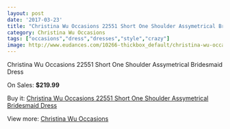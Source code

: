 ```yaml
---
layout: post
date: '2017-03-23'
title: "Christina Wu Occasions 22551 Short One Shoulder Assymetrical Bridesmaid Dress"
category: Christina Wu Occasions
tags: ["occasions","dress","dresses","style","crazy"]
image: http://www.eudances.com/10266-thickbox_default/christina-wu-occasions-22551-short-one-shoulder-assymetrical-bridesmaid-dress.jpg
---
```

Christina Wu Occasions 22551 Short One Shoulder Assymetrical Bridesmaid Dress

On Sales: **$219.99**
<a href="https://www.eudances.com/en/christina-wu-occasions/3354-christina-wu-occasions-22551-short-one-shoulder-assymetrical-bridesmaid-dress.html"><amp-img layout="responsive" width="600" height="600" src="//www.eudances.com/10266-thickbox_default/christina-wu-occasions-22551-short-one-shoulder-assymetrical-bridesmaid-dress.jpg" alt="Christina Wu Occasions 22551 Short One Shoulder Assymetrical Bridesmaid Dress 0" /></a>
<a href="https://www.eudances.com/en/christina-wu-occasions/3354-christina-wu-occasions-22551-short-one-shoulder-assymetrical-bridesmaid-dress.html"><amp-img layout="responsive" width="600" height="600" src="//www.eudances.com/10267-thickbox_default/christina-wu-occasions-22551-short-one-shoulder-assymetrical-bridesmaid-dress.jpg" alt="Christina Wu Occasions 22551 Short One Shoulder Assymetrical Bridesmaid Dress 1" /></a>
<a href="https://www.eudances.com/en/christina-wu-occasions/3354-christina-wu-occasions-22551-short-one-shoulder-assymetrical-bridesmaid-dress.html"><amp-img layout="responsive" width="600" height="600" src="//www.eudances.com/10268-thickbox_default/christina-wu-occasions-22551-short-one-shoulder-assymetrical-bridesmaid-dress.jpg" alt="Christina Wu Occasions 22551 Short One Shoulder Assymetrical Bridesmaid Dress 2" /></a>
<a href="https://www.eudances.com/en/christina-wu-occasions/3354-christina-wu-occasions-22551-short-one-shoulder-assymetrical-bridesmaid-dress.html"><amp-img layout="responsive" width="600" height="600" src="//www.eudances.com/10269-thickbox_default/christina-wu-occasions-22551-short-one-shoulder-assymetrical-bridesmaid-dress.jpg" alt="Christina Wu Occasions 22551 Short One Shoulder Assymetrical Bridesmaid Dress 3" /></a>

Buy it: [Christina Wu Occasions 22551 Short One Shoulder Assymetrical Bridesmaid Dress](https://www.eudances.com/en/christina-wu-occasions/3354-christina-wu-occasions-22551-short-one-shoulder-assymetrical-bridesmaid-dress.html "Christina Wu Occasions 22551 Short One Shoulder Assymetrical Bridesmaid Dress")

View more: [Christina Wu Occasions](https://www.eudances.com/en/59-christina-wu-occasions "Christina Wu Occasions")